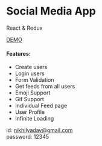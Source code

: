 # Social Media App

React & Redux

[DEMO](https://rohankumr.github.io/campk12 "Social Media app") 

#### Features:
* Create users
* Login users
* Form Validation
* Get feeds from all users
* Emoji Support
* Gif Support
* Individual Feed page
* User Profile
* Infinite Loading


id: nikhilyadav@gmail.com\
password: 12345
